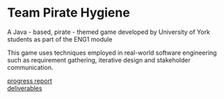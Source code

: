 # Team Pirate Hygiene
A Java - based, pirate - themed game developed by University of York students as part of the ENG1 module

This game uses techniques employed in real-world software engineering such as requirement gathering, iterative design and stakeholder communication.

<a href="https://beep-boop-boop.github.io/ENG1-Team4/progress_report">progress report</a>
<br>
<a href="https://beep-boop-boop.github.io/ENG1-Team4/deliverables">deliverables</a>
